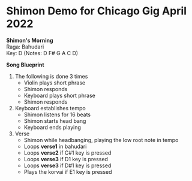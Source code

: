 # Shimon Demo for Chicago Gig April 2022
**Shimon's Morning** \
Raga: Bahudari \
Key: D (Notes: D F# G A C D)

**Song Blueprint**
1. The following is done 3 times
   - Violin plays short phrase
   - Shimon responds
   - Keyboard plays short phrase
   - Shimon responds
2. Keyboard establishes tempo
   - Shimon listens for 16 beats
   - Shimon starts head bang
   - Keyboard ends playing
3. Verse
   - Shimon while headbanging, playing the low root note in tempo
   - Loops **verse1** in bahudari
   - Loops **verse2** if C#1 key is pressed
   - Loops **verse3** if D1 key is pressed
   - Loops **verse3** if D#1 key is pressed
   - Plays the korvai if E1 key is pressed

